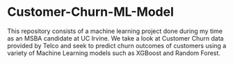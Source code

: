 # Customer-Churn-ML-Model
This repository consists of a machine learning project done during my time as an MSBA candidate at UC Irvine. We take a look at Customer Churn data provided by Telco and seek to predict churn outcomes of customers using a variety of Machine Learning models such as XGBoost and Random Forest.
